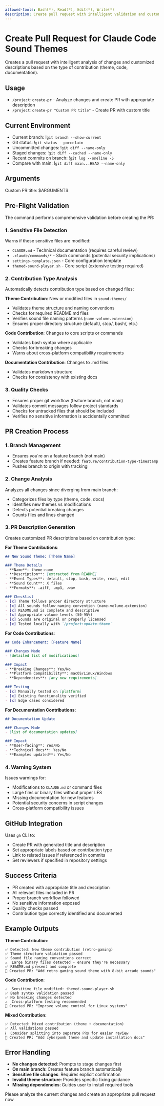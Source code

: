 ```yaml
---
allowed-tools: Bash(*), Read(*), Edit(*), Write(*)
description: Create pull request with intelligent validation and customized descriptions based on contribution type
---
```


# Create Pull Request for Claude Code Sound Themes

Creates a pull request with intelligent analysis of changes and customized descriptions based on the type of contribution (theme, code, documentation).

## Usage

- `/project:create-pr` - Analyze changes and create PR with appropriate description
- `/project:create-pr "Custom PR title"` - Create PR with custom title

## Current Environment

- Current branch: !`git branch --show-current`
- Git status: !`git status --porcelain`
- Uncommitted changes: !`git diff --name-only`
- Staged changes: !`git diff --cached --name-only`
- Recent commits on branch: !`git log --oneline -5`
- Compare with main: !`git diff main...HEAD --name-only`

## Arguments

Custom PR title: $ARGUMENTS

## Pre-Flight Validation

The command performs comprehensive validation before creating the PR:

### 1. **Sensitive File Detection**
Warns if these sensitive files are modified:
- `CLAUDE.md` - Technical documentation (requires careful review)
- `.claude/commands/*` - Slash commands (potential security implications)
- `settings-template.json` - Core configuration template
- `themed-sound-player.sh` - Core script (extensive testing required)

### 2. **Contribution Type Analysis**
Automatically detects contribution type based on changed files:

**Theme Contribution**: New or modified files in `sound-themes/`
- Validates theme structure and naming conventions
- Checks for required README.md files
- Verifies sound file naming patterns (`name-volume.extension`)
- Ensures proper directory structure (default/, stop/, bash/, etc.)

**Code Contribution**: Changes to core scripts or commands
- Validates bash syntax where applicable
- Checks for breaking changes
- Warns about cross-platform compatibility requirements

**Documentation Contribution**: Changes to .md files
- Validates markdown structure
- Checks for consistency with existing docs

### 3. **Quality Checks**
- Ensures proper git workflow (feature branch, not main)
- Validates commit messages follow project standards
- Checks for untracked files that should be included
- Verifies no sensitive information is accidentally committed

## PR Creation Process

### 1. **Branch Management**
- Ensures you're on a feature branch (not main)
- Creates feature branch if needed: `feature/contribution-type-timestamp`
- Pushes branch to origin with tracking

### 2. **Change Analysis**
Analyzes all changes since diverging from main branch:
- Categorizes files by type (theme, code, docs)
- Identifies new themes vs modifications
- Detects potential breaking changes
- Counts files and lines changed

### 3. **PR Description Generation**
Creates customized PR descriptions based on contribution type:

**For Theme Contributions**:
```markdown
## New Sound Theme: [Theme Name]

### Theme Details
- **Name**: theme-name
- **Description**: [extracted from README]
- **Event Types**: default, stop, bash, write, read, edit
- **Sound Count**: X files
- **Formats**: .aiff, .mp3, .wav

### Checklist
- [x] Theme follows proper directory structure
- [x] All sounds follow naming convention (name-volume.extension)
- [x] README.md is complete and descriptive
- [x] Appropriate volume levels (50-95%)
- [x] Sounds are original or properly licensed
- [x] Tested locally with `/project:update-theme`
```

**For Code Contributions**:
```markdown
## Code Enhancement: [Feature Name]

### Changes Made
- [detailed list of modifications]

### Impact
- **Breaking Changes**: Yes/No
- **Platform Compatibility**: macOS/Linux/Windows
- **Dependencies**: [any new requirements]

### Testing
- [x] Manually tested on [platform]
- [x] Existing functionality verified
- [x] Edge cases considered
```

**For Documentation Contributions**:
```markdown
## Documentation Update

### Changes Made
- [list of documentation updates]

### Impact
- **User-facing**: Yes/No
- **Technical docs**: Yes/No
- **Examples updated**: Yes/No
```

### 4. **Warning System**
Issues warnings for:
- Modifications to `CLAUDE.md` or command files
- Large files or binary files without proper LFS
- Missing documentation for new features
- Potential security concerns in script changes
- Cross-platform compatibility issues

## GitHub Integration

Uses `gh` CLI to:
- Create PR with generated title and description
- Set appropriate labels based on contribution type
- Link to related issues if referenced in commits
- Set reviewers if specified in repository settings

## Success Criteria

- PR created with appropriate title and description
- All relevant files included in PR
- Proper branch workflow followed
- No sensitive information exposed
- Quality checks passed
- Contribution type correctly identified and documented

## Example Outputs

**Theme Contribution**:
```
✅ Detected: New theme contribution (retro-gaming)
✅ Theme structure validation passed
✅ Sound file naming conventions correct
⚠️  Large binary files detected - ensure they're necessary
✅ README.md present and complete
🚀 Created PR: "Add retro gaming sound theme with 8-bit arcade sounds"
```

**Code Contribution**:
```
⚠️  Sensitive file modified: themed-sound-player.sh
✅ Bash syntax validation passed
✅ No breaking changes detected
⚠️  Cross-platform testing recommended
🚀 Created PR: "Improve volume control for Linux systems"
```

**Mixed Contribution**:
```
✅ Detected: Mixed contribution (theme + documentation)
✅ All validations passed
ℹ️  Consider splitting into separate PRs for easier review
🚀 Created PR: "Add cyberpunk theme and update installation docs"
```

## Error Handling

- **No changes detected**: Prompts to stage changes first
- **On main branch**: Creates feature branch automatically
- **Sensitive file changes**: Requires explicit confirmation
- **Invalid theme structure**: Provides specific fixing guidance
- **Missing dependencies**: Guides user to install required tools

Please analyze the current changes and create an appropriate pull request now.